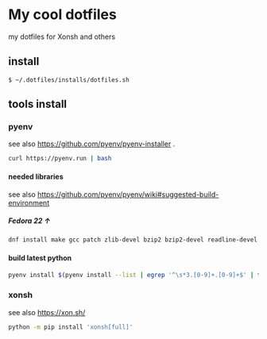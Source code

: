 # My cool dotfiles

my dotfiles for Xonsh and others

## install

```
$ ~/.dotfiles/installs/dotfiles.sh
```

## tools install

### pyenv

see also https://github.com/pyenv/pyenv-installer .

``` bash
curl https://pyenv.run | bash
```

#### needed libraries

see also https://github.com/pyenv/pyenv/wiki#suggested-build-environment

##### Fedora 22 ↑

``` bash
dnf install make gcc patch zlib-devel bzip2 bzip2-devel readline-devel sqlite sqlite-devel openssl-devel tk-devel libffi-devel xz-devel libuuid-devel gdbm-devel libnsl2-devel
```

#### build latest python

``` bash
pyenv install $(pyenv install --list | egrep '^\s*3.[0-9]+.[0-9]+$' | tail -1)
```

### xonsh

see also https://xon.sh/

``` bash
python -m pip install 'xonsh[full]'
```
